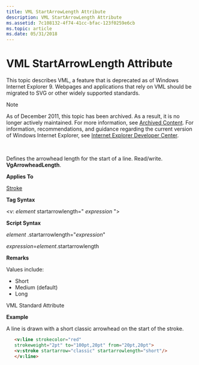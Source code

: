 ```yaml
---
title: VML StartArrowLength Attribute
description: VML StartArrowLength Attribute
ms.assetid: 7c108132-4f74-41cc-bfac-123f0259e6cb
ms.topic: article
ms.date: 05/31/2018
---
```


# VML StartArrowLength Attribute

This topic describes VML, a feature that is deprecated as of Windows Internet Explorer 9. Webpages and applications that rely on VML should be migrated to SVG or other widely supported standards.

> [!Note]  
> As of December 2011, this topic has been archived. As a result, it is no longer actively maintained. For more information, see [Archived Content](https://docs.microsoft.com/previous-versions/windows/internet-explorer/ie-developer/). For information, recommendations, and guidance regarding the current version of Windows Internet Explorer, see [Internet Explorer Developer Center](https://go.microsoft.com/fwlink/p/?linkid=204313).

 

Defines the arrowhead length for the start of a line. Read/write. **VgArrowheadLength**.

**Applies To**

[Stroke](msdn-online-vml-stroke-element.md)

**Tag Syntax**

<v: *element* startarrowlength=" *expression* ">

**Script Syntax**

*element* .startarrowlength="*expression*"

*expression*=*element*.startarrowlength

**Remarks**

Values include:

-   Short
-   Medium (default)
-   Long

VML Standard Attribute

**Example**

A line is drawn with a short classic arrowhead on the start of the stroke.


```HTML
   <v:line strokecolor="red"
   strokeweight="2pt" to="100pt,20pt" from="20pt,20pt">
   <v:stroke startarrow="classic" startarrowlength="short"/>
   </v:line>
```



 

 




